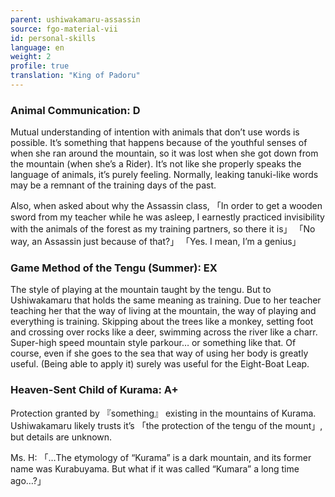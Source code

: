 ```yaml
---
parent: ushiwakamaru-assassin
source: fgo-material-vii
id: personal-skills
language: en
weight: 2
profile: true
translation: "King of Padoru"
---
```


### Animal Communication: D

Mutual understanding of intention with animals that don’t use words is possible.
It’s something that happens because of the youthful senses of when she ran around the mountain, so it was lost when she got down from the mountain (when she’s a Rider).
It’s not like she properly speaks the language of animals, it’s purely feeling.
Normally, leaking tanuki-like words may be a remnant of the training days of the past.

Also, when asked about why the Assassin class,
「In order to get a wooden sword from my teacher while he was asleep, I earnestly practiced invisibility with the animals of the forest as my training partners, so there it is」
「No way, an Assassin just because of that?」
「Yes. I mean, I’m a genius」

### Game Method of the Tengu (Summer): EX

The style of playing at the mountain taught by the tengu.
But to Ushiwakamaru that holds the same meaning as training.
Due to her teacher teaching her that the way of living at the mountain, the way of playing and everything is training.
Skipping about the trees like a monkey, setting foot and crossing over rocks like a deer, swimming across the river like a charr.
Super-high speed mountain style parkour… or something like that.
Of course, even if she goes to the sea that way of using her body is greatly useful. (Being able to apply it)
surely was useful for the Eight-Boat Leap.

### Heaven-Sent Child of Kurama: A+

Protection granted by 『something』 existing in the mountains of Kurama.
Ushiwakamaru likely trusts it’s 「the protection of the tengu of the mount」, but details are unknown.

Ms. H: 「…The etymology of “Kurama” is a dark mountain, and its former name was Kurabuyama. But what if it was called “Kumara” a long time ago…?」
